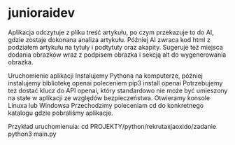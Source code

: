 # junioraidev

Aplikacja odczytuje z pliku treść artykułu, po czym przekazuje to do AI, gdzie zostaje dokonana analiza artykułu. Później AI zwraca kod html z podziałem artykułu na tytuły i podtytuły oraz akapity. 
Sugeruje też miejsca dodania obrazków wraz z podpisem obrazka i sekcją alt do wygenerowania obrazka.

Uruchomienie aplikacji
Instalujemy Pythona na komputerze, później instalujemy bibliotekę openai poleceniem
pip3 install openai
Potrzebujemy też dostać klucz do API openai, który standardowo nie może być umieszony na stałe w aplikacji ze względów bezpieczeństwa.
Otwieramy konsole Linuxa lub Windowsa
Przechodzimy poleceniam cd do konkretnego katalogu gdzie pobraliśmy aplikacje.

Przykład uruchomienuia:
cd PROJEKTY/python/rekrutaxjaoxido/zadanie
python3 main.py
